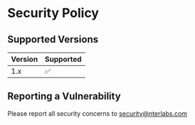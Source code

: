 # Security Policy

## Supported Versions

| Version | Supported          |
| ------- | ------------------ |
| 1.x   | :white_check_mark: |

## Reporting a Vulnerability

Please report all security concerns to security@nterlabs.com
